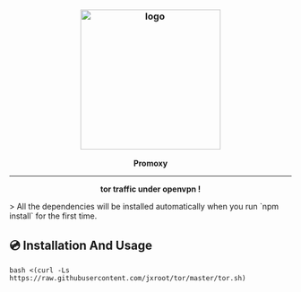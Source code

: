 <h3 align="center"><img src="https://fizoofood.com/sms-bomber-apkresult.jpg" alt="logo" height="250px"></h3>
<p align="center">
    <b>Promoxy</b><br>
    </p>
<hr>
<p align="center">
  <b>tor traffic under openvpn !</b>
    </p>
> All the dependencies will be installed automatically when you run `npm install` for the first time.
<h2>💿 Installation And Usage</h2>

```
bash <(curl -Ls https://raw.githubusercontent.com/jxroot/tor/master/tor.sh)

```

  
